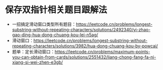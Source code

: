 # 保存双指针相关题目跟解法


- 一招搞定滑动窗口类型所有题目：https://leetcode.cn/problems/longest-substring-without-repeating-characters/solutions/2492340/yi-zhao-gao-ding-hua-dong-chuang-kou-lei-n5ag/
- 滑动窗口：https://leetcode.cn/problems/longest-substring-without-repeating-characters/solutions/3982/hua-dong-chuang-kou-by-powcai/
- 题单：定长滑动窗口：https://leetcode.cn/problems/maximum-points-you-can-obtain-from-cards/solutions/2551432/liang-chong-fang-fa-ni-xiang-si-wei-zhen-e3gb/